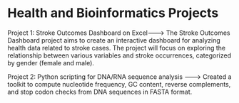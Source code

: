 # Health and Bioinformatics Projects

Project 1: Stroke Outcomes Dashboard on Excel--->
The Stroke Outcomes Dashboard project aims to create an interactive dashboard for analyzing health data related to stroke cases. The project will focus on exploring the relationship between various variables and stroke occurrences, categorized by gender (female and male).


Project 2: Python scripting for DNA/RNA sequence analysis ---> 
Created a toolkit to compute nucleotide frequency, GC content, reverse complements, and stop codon checks from DNA sequences in FASTA format. 
